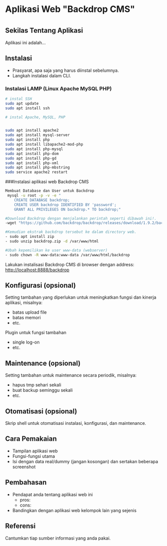 # Aplikasi Web "Backdrop CMS"

#

## Sekilas Tentang Aplikasi

Aplikasi ini adalah...


## Instalasi

- Prasyarat, apa saja yang harus diinstal sebelumnya.
- Langkah instalasi dalam CLI.

### Instalasi LAMP (Linux Apache MySQL PHP)
```bash
# instal SSH
sudo apt update
sudo apt install ssh
```

```bash
# instal Apache, MySQL, PHP


sudo apt install apache2
sudo apt install mysql-server
sudo apt install php
sudo apt install libapache2-mod-php
sudo apt install php-mysql
sudo apt install php-dom
sudo apt install php-gd
sudo apt install php-xml
sudo apt install php-mbstring
sudo service apache2 restart

```
###Instalasi aplikasi web Backdrop CMS
```bash
Membuat Database dan User untuk Backdrop
 mysql -u root -p -v -e "
	CREATE DATABASE backdrop;
	CREATE USER backdrop IDENTIFIED BY 'password';
	GRANT ALL PRIVILEGES ON backdrop.* TO backdrop;"

#Download Backdrop dengan menjalankan perintah seperti dibawah ini!.
-wget "https://github.com/backdrop/backdrop/releases/download/1.9.2/backdrop.zip"

#Kemudian ekstrak backdrop tersebut ke dalam directory web.
- sudo apt install zip
- sudo unzip backdrop.zip -d /var/www/html

#Ubah kepemilikan ke user www-data (webserver)
- sudo chown -R www-data:www-data /var/www/html/backdrop

```

Lakukan instalisasi Backdrop CMS di browser dengan address:
<http://localhost:8888/backdrop>

## Konfigurasi (opsional)

Setting tambahan yang diperlukan untuk meningkatkan fungsi dan kinerja aplikasi, misalnya:
- batas upload file
- batas memori
- etc.

Plugin untuk fungsi tambahan
- single log-on
- etc.


##  Maintenance (opsional)

Setting tambahan untuk maintenance secara periodik, misalnya:
- hapus tmp sehari sekali
- buat backup seminggu sekali
- etc.


## Otomatisasi (opsional)

Skrip shell untuk otomatisasi instalasi, konfigurasi, dan maintenance.


## Cara Pemakaian

- Tampilan aplikasi web
- Fungsi-fungsi utama
- Isi dengan data real/dummy (jangan kosongan) dan sertakan beberapa screenshot


## Pembahasan

- Pendapat anda tentang aplikasi web ini
	- pros:
	- cons:
- Bandingkan dengan aplikasi web kelompok lain yang sejenis


## Referensi

Cantumkan tiap sumber informasi yang anda pakai.